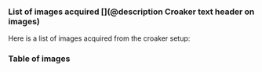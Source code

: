 ### List of images acquired  [](@description Croaker text header on images) 

Here is a list of images acquired from the croaker setup:

### Table of images

